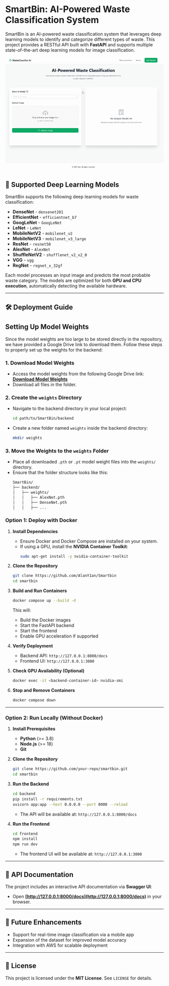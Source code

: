 # **SmartBin: AI-Powered Waste Classification System**

SmartBin is an AI-powered waste classification system that leverages deep learning models to identify and categorize different types of waste. This project provides a RESTful API built with **FastAPI** and supports multiple state-of-the-art deep learning models for image classification.

![SmartBin Demo](assets/demo.gif)

## **🚀 Supported Deep Learning Models**
SmartBin supports the following deep learning models for waste classification:

- **DenseNet** - `densenet201`
- **EfficientNet** - `efficientnet_b7`
- **GoogLeNet** - `GoogLeNet`
- **LeNet** - `LeNet`
- **MobileNetV2** - `mobilenet_v2`
- **MobileNetV3** - `mobilenet_v3_large`
- **ResNet** - `resnet50`
- **AlexNet** - `AlexNet`
- **ShuffleNetV2** - `shufflenet_v2_x2_0`
- **VGG** - `vgg`
- **RegNet** - `regnet_x_32gf`

Each model processes an input image and predicts the most probable waste category. The models are optimized for both **GPU and CPU execution**, automatically detecting the available hardware.

---

## **🛠️ Deployment Guide**

## Setting Up Model Weights

Since the model weights are too large to be stored directly in the repository, we have provided a Google Drive link to download them. Follow these steps to properly set up the weights for the backend:

### **1. Download Model Weights**
- Access the model weights from the following Google Drive link:  
  **[Download Model Weights](https://drive.google.com/drive/folders/12PDZ-qas8ONNrgz0JJkV8fgHCKM2oR85?usp=sharing)**
- Download all files in the folder.

### **2. Create the `weights` Directory**
- Navigate to the backend directory in your local project:
  ```sh
  cd path/to/SmartBin/backend
  ```
- Create a new folder named `weights` inside the backend directory:
  ```sh
  mkdir weights
  ```

### **3. Move the Weights to the `weights` Folder**
- Place all downloaded `.pth` or `.pt` model weight files into the `weights/` directory.
- Ensure that the folder structure looks like this:
  ```
  SmartBin/
  ├── backend/
  │   ├── weights/
  │   │   ├── AlexNet.pth
  │   │   ├── DenseNet.pth
  │   │   ├── ...
  ```

### **Option 1: Deploy with Docker**

1. **Install Dependencies**
   - Ensure Docker and Docker Compose are installed on your system.
   - If using a GPU, install the **NVIDIA Container Toolkit**:
     ```sh
     sudo apt-get install -y nvidia-container-toolkit
     ```
2. **Clone the Repository**
   ```sh
   git clone https://github.com/AlanY1an/Smartbin
   cd smartbin
   ```
3. **Build and Run Containers**
   ```sh
   docker compose up --build -d
   ```
   This will:
   - Build the Docker images
   - Start the FastAPI backend
   - Start the frontend
   - Enable GPU acceleration if supported

4. **Verify Deployment**
   - Backend API: `http://127.0.0.1:8000/docs`
   - Frontend UI: `http://127.0.0.1:3000`

5. **Check GPU Availability (Optional)**
   ```sh
   docker exec -it <backend-container-id> nvidia-smi
   ```

6. **Stop and Remove Containers**
   ```sh
   docker compose down
   ```

---

### **Option 2: Run Locally (Without Docker)**

1. **Install Prerequisites**
   - **Python** (>= 3.8)
   - **Node.js** (>= 18)
   - **Git**

2. **Clone the Repository**
   ```sh
   git clone https://github.com/your-repo/smartbin.git
   cd smartbin
   ```

3. **Run the Backend**
   ```sh
   cd backend
   pip install -r requirements.txt
   uvicorn app:app --host 0.0.0.0 --port 8000 --reload
   ```
   - The API will be available at: `http://127.0.0.1:8000/docs`

4. **Run the Frontend**
   ```sh
   cd frontend
   npm install
   npm run dev
   ```
   - The frontend UI will be available at: `http://127.0.0.1:3000`

---

## **📜 API Documentation**
The project includes an interactive API documentation via **Swagger UI**:
- Open **[http://127.0.0.1:8000/docs](http://127.0.0.1:8000/docs)** in your browser.

---

## **📌 Future Enhancements**
- Support for real-time image classification via a mobile app
- Expansion of the dataset for improved model accuracy
- Integration with AWS for scalable deployment

---

## **📄 License**
This project is licensed under the **MIT License**. See `LICENSE` for details.
